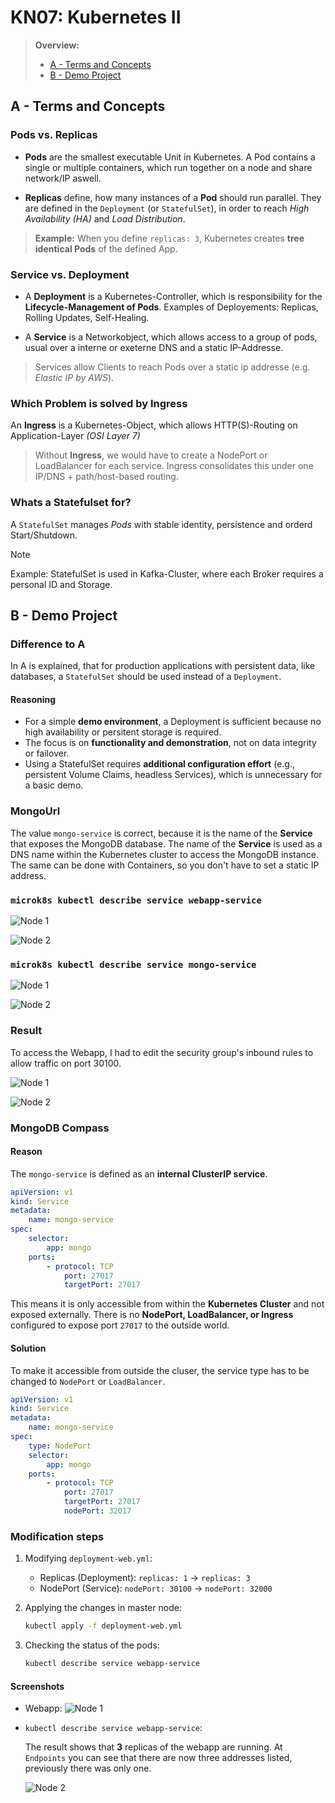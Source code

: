 # KN07: Kubernetes II

> **Overview:**
>
> - [A - Terms and Concepts](#a---terms-and-concepts)
> - [B - Demo Project](#b---demo-project)

## A - Terms and Concepts

### Pods vs. Replicas

- **Pods** are the smallest executable Unit in Kubernetes. A Pod contains a single or multiple containers, which run together on a node and share network/IP aswell.

- **Replicas** define, how many instances of a **Pod** should run parallel. They are defined in the `Deployment` (or `StatefulSet`), in order to reach _High Availability (HA)_ and _Load Distribution_.

> **Example:** When you define `replicas: 3`, Kubernetes creates **tree identical Pods** of the defined App.

### Service vs. Deployment

- A **Deployment** is a Kubernetes-Controller, which is responsibility for the  **Lifecycle-Management of Pods**. Examples of Deployements: Replicas, Rolling Updates, Self-Healing.

- A **Service** is a Networkobject, which allows access to a group of pods, usual over a interne or exeterne DNS and a static IP-Addresse.

> Services allow Clients to reach Pods over a static ip addresse (e.g. _Elastic IP by AWS_).

### Which Problem is solved by Ingress

An **Ingress** is a Kubernetes-Object, which allows HTTP(S)-Routing on Application-Layer _(OSI Layer 7)_

> Without **Ingress**, we would have to create a NodePort or LoadBalancer for each service. Ingress consolidates this under one IP/DNS + path/host-based routing.

### Whats a Statefulset for?

A `StatefulSet` manages _Pods_ with stable identity, persistence and orderd Start/Shutdown.
> [!NOTE]
> Example: StatefulSet is used in Kafka-Cluster, where each Broker requires a personal ID and Storage.

## B - Demo Project

### Difference to A

In A is explained, that for production applications with persistent data, like databases, a `StatefulSet` should be used instead of a `Deployment`.

#### Reasoning

- For a simple **demo environment**, a Deployment is sufficient because no high availability or persitent storage is required.
- The focus is on **functionality and demonstration**, not on data integrity or failover.
- Using a StatefulSet requires **additional configuration effort** (e.g., persistent Volume Claims, headless Services), which is unnecessary for a basic demo.

### MongoUrl

The value `mongo-service` is correct, because it is the name of the **Service** that exposes the MongoDB database. The name of the **Service** is used as a DNS name within the Kubernetes cluster to access the MongoDB instance. The same can be done with Containers, so you don't have to set a static IP address.

### `microk8s kubectl describe service webapp-service`

![Node 1](../../x-resources/07/node-1-web.png)

![Node 2](../../x-resources/07/node-2-web.png)

### `microk8s kubectl describe service mongo-service`

![Node 1](../../x-resources/07/node-1-mongo.png)

![Node 2](../../x-resources/07/node-2-mongo.png)

### Result

To access the Webapp, I had to edit the security group's inbound rules to allow traffic on port 30100.

![Node 1](../../x-resources/07/node-1-result.png)

![Node 2](../../x-resources/07/node-2-result.png)

### MongoDB Compass

#### Reason

The `mongo-service` is defined as an **internal ClusterIP service**.

```yml
apiVersion: v1
kind: Service
metadata:
	name: mongo-service
spec:
	selector:
		app: mongo
	ports:
		- protocol: TCP
			port: 27017
			targetPort: 27017
```

This means it is only accessible from within the **Kubernetes Cluster** and not exposed externally. There is no **NodePort, LoadBalancer, or Ingress** configured to expose port `27017` to the outside world.

#### Solution

To make it accessible from outside the cluser, the service type has to be changed to `NodePort` or `LoadBalancer`.

```yml
apiVersion: v1
kind: Service
metadata:
	name: mongo-service
spec:
	type: NodePort
	selector:
		app: mongo
	ports:
		- protocol: TCP
			port: 27017
			targetPort: 27017
			nodePort: 32017
```

### Modification steps

1. Modifying `deployment-web.yml`:
	- Replicas (Deployment): `replicas: 1` -> `replicas: 3`
	- NodePort (Service): `nodePort: 30100` -> `nodePort: 32000`
2. Applying the changes in master node:

	```sh
	kubectl apply -f deployment-web.yml
	```

3. Checking the status of the pods:

	```sh
	kubectl describe service webapp-service
	```

#### Screenshots

- Webapp:
![Node 1](../../x-resources/07/node-1-result-2.png)

- `kubectl describe service webapp-service`:

	The result shows that **3** replicas of the webapp are running. At `Endpoints` you can see that there are now three addresses listed, previously there was only one.

	![Node 2](../../x-resources/07/node-2-web-2.png)

